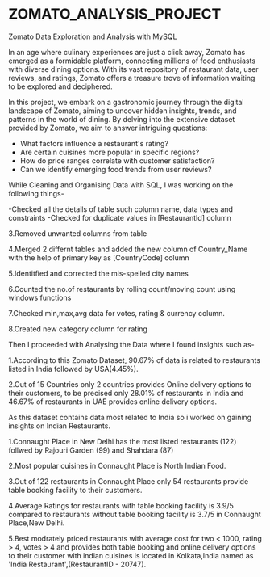 # ZOMATO_ANALYSIS_PROJECT

Zomato Data Exploration and Analysis with MySQL

In an age where culinary experiences are just a click away, Zomato has emerged as a formidable platform, connecting millions of food enthusiasts with diverse dining options. With its vast repository of restaurant data, user reviews, and ratings, Zomato offers a treasure trove of information waiting to be explored and deciphered.

In this project, we embark on a gastronomic journey through the digital landscape of Zomato, aiming to uncover hidden insights, trends, and patterns in the world of dining. By delving into the extensive dataset provided by Zomato, we aim to answer intriguing questions:

- What factors influence a restaurant's rating?
- Are certain cuisines more popular in specific regions?
- How do price ranges correlate with customer satisfaction?
- Can we identify emerging food trends from user reviews?

While Cleaning and Organising Data with SQL, I was working on the following things-

-Checked all the details of table such column name, data types and constraints
-Checked for duplicate values in [RestaurantId] column

3.Removed unwanted columns from table

4.Merged 2 differnt tables and added the new column of Country_Name with the help of primary key as [CountryCode] column

5.Identitfied and corrected the mis-spelled city names

6.Counted the no.of restaurants by rolling count/moving count using windows functions

7.Checked min,max,avg data for votes, rating & currency column.

8.Created new category column for rating


Then I proceeded with Analysing the Data where I found insights such as-

1.According to this Zomato Dataset, 90.67% of data is related to restaurants listed in India followed by USA(4.45%).

2.Out of 15 Countries only 2 countries provides Online delivery options to their customers, to be precised only 28.01% of restaurants in India and 46.67% of restaurants in 
  UAE provides online delivery options.

  
  
As this dataset contains data most related to India so i worked on gaining insights on Indian Restaurants.

1.Connaught Place in New Delhi has the most listed restaurants (122) follwed by Rajouri Garden (99) and Shahdara (87)

2.Most popular cuisines in Connaught Place is North Indian Food.

3.Out of 122 restaurants in Connaught Place only 54 restaurants provide table booking facility to their customers.

4.Average Ratings for restaurants with table booking facility is 3.9/5 compared to restaurants without table booking facility is 3.7/5 in Connaught Place,New Delhi.

5.Best modrately priced restaurants with average cost for two < 1000, rating > 4, votes > 4 and provides both table booking and online delivery options to their customer 
  with indian cuisines is located in Kolkata,India named as 'India Restaurant',(RestaurantID - 20747).

